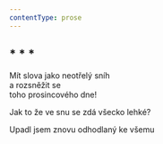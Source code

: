 ```yaml
---
contentType: prose
---
```


## \* \* \*

Mít slova jako neotřelý sníh  
a rozsněžit se  
toho prosincového dne!

Jak to že ve snu se zdá všecko lehké?

Upadl jsem znovu odhodlaný ke všemu

